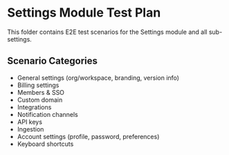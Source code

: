 # Settings Module Test Plan

This folder contains E2E test scenarios for the Settings module and all sub-settings.

## Scenario Categories

- General settings (org/workspace, branding, version info)
- Billing settings
- Members & SSO
- Custom domain
- Integrations
- Notification channels
- API keys
- Ingestion
- Account settings (profile, password, preferences)
- Keyboard shortcuts
